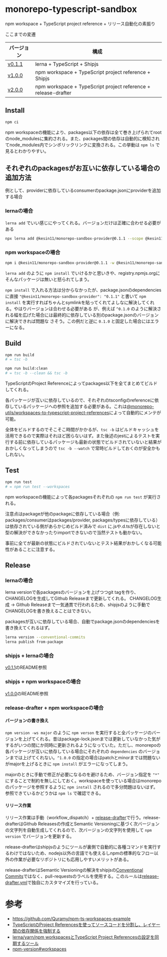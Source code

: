 # monorepo-typescript-sandbox

npm workspace + TypeScript project reference + リリース自動化の素振り

ここまでの変遷

|バージョン|構成|
|----|----|
|[v0.1.1](https://github.com/Kesin11/monorepo-typescript-sandbox/tree/v0.1.1)|lerna + TypeScript + Shipjs|
|[v1.0.0](https://github.com/Kesin11/monorepo-typescript-sandbox/tree/v1.0.0)|npm workspace + TypeScript project reference + Shipjs|
|[v2.0.0](https://github.com/Kesin11/monorepo-typescript-sandbox/tree/v2.0.0)|npm workspace + TypeScript project reference + release-drafter|

## Install
```bash
npm ci
```

npm workspaceの機能により、packages以下の依存は全て巻き上げられてrootのnode_modulesに集約される。また、packages間の依存は自動的に検知されてnode_modules内でシンボリックリンクに変換される。この挙動は `npm ls` で見るとわかりやすい。

## それぞれのpackagesがお互いに依存している場合の追加方法
例として、providerに依存しているconsumerのpackage.jsonにproviderを追加する場合

### lernaの場合
`lerna add` でいい感じにやってくれる。バージョンだけは正確に合わせる必要がある

```bash
npx lerna add @kesin11/monorepo-sandbox-provider@0.1.1 --scope @kesin11/monorepo-sandbox-consumer
```

### npm workspaceの場合
```bash
npm i @kesin11/monorepo-sandbox-provider@0.1.1 -w @kesin11/monorepo-sandbox-consumer
```

`lerna add` のように `npm install` でいけるかと思いきや、registry.npmjs.orgにそんなパッケージは無いと怒られてしまう。

`npm install` で入れる方法は分からなかったが、package.jsonのdependenciesに直接 `"@kesin11/monorepo-sandbox-provider": "0.1.1"` と書いて `npm install` を実行すればちゃんとsymlinkを貼ってくれてよしなに解決してくれる。やはりバージョンは合わせる必要がある
が、例えば `^0.1.0` のように解決される幅を広げた場合には最終的に依存している別のpackage.jsonのバージョンに解決できれば問題な
さそう。この例だと逆に `0.1.0` と固定した場合にはエラーになる。

## Build
```bash
npm run build
# = tsc -b

npm run build:clean
# = tsc -b --clean && tsc -b
```

TypeScriptのProject Referenceによってpackages以下を全てまとめてビルドしてくれる。

各パッケージが互いに依存しているので、それぞれのtsconfigのreferenceに依存しているパッケージへの参照を追加する必要がある。これは[@monorepo-utils/workspaces-to-typescript-project-references](https://efcl.info/2020/11/23/workspaces-to-typescript-project-references/)によって自動的にメンテが可能。

全体をビルドするのでそこそこ時間がかかるが、`tsc -b` はビルドキャッシュを活用できるので実際はそれほど困らないはず。また後述のjestによるテストを実行する前に依存しているパッケージも最新の状態でビルドされていないと結果がおかしくなってしまうので `tsc -b --watch` で常時ビルドしておくのが安全かもしれない。

## Test
```bash
npm run test
# = npm run test --workspaces
```

npm workspaceの機能によって各packagesそれぞれの `npm run test` が実行される。

注意点はpackageが他のpackageに依存している場合（例: packages/consumerはpackages/provider, packages/typesに依存している）は依存されている側があらかじめビルド済みで `dist` に.jsや.d.tsが存在しないと型の解決ができなかったりimportできないので当然テストも動かない。

事前に全てが最新の状態にビルドされていないとテスト結果がおかしくなる可能性があることに注意する。


## Release
### lernaの場合
lerna versionで各packagesのバージョンを上げつつgit tagを作り、CHANGELOGを生成してGithub Releaseまで更新してくれる。
CHANGELOG生成 -> Github Releaseまで一気通貫で行われるため、shipjsのように手動でCHANGELOGを書き換えることはできない。

packagesが互いに依存している場合、自動でpackage.jsonのdependenciesを書き換えてくれるはず。

```bash
lerna version --conventional-commits
lerna publish from-package
```

### shipjs + lernaの場合
[v0.1.1](https://github.com/Kesin11/monorepo-typescript-sandbox/tree/v0.1.1)のREADME参照

### shipjs + npm workspaceの場合
[v1.0.0](https://github.com/Kesin11/monorepo-typescript-sandbox/tree/v1.0.0)のREADME参照

### release-drafter + npm workspaceの場合
#### バージョンの書き換え
`npm version -ws major` のように `npm verson` を実行すると全パッケージのバージョンを上げてくれる。昔はpackage-lock.jsonまでは更新していなかった気がするがいつの間にか同時に更新されるようになっていた。ただし、monorepoの各パッケージが互いに依存している場合にそれぞれの `dependencies` のバージョンまでは上げてくれない。`^1.0.0` の指定の場合はpatchとminorまでは問題ないがmajorを上げるときに `npm install` がエラーになってしまう。

majorのときに手動で修正が必要になるのを避けるため、バージョン指定を `"*"` にすることで制約を無しにしておく。workspaceを使っている場合はmonorepoのパッケージを参照するように `npm install` されるので多分問題はないはず。参照できているかどうかは `npm ls` で確認できる。

#### リリース作業
リリース作業は手動（workflow_dispatch）+ [release-drafter](https://github.com/marketplace/actions/release-drafter)で行う。release-drafterはGithub Releasesの作成とSemantic Versioningに基づく次バージョンの文字列を自動生成してくれるので、次バージョンの文字列を使用して `npm version` でバージョンを更新する。

release-drafterはshipjsのようにツールが裏側で自動的に各種コマンドを実行するわけではないため、nodejs以外の言語でも使えるしnpmの標準的なフロー以外の作業が必要なリポジトリにも応用しやすいメリットがある。

release-drafterはSemantic Versioningの解決をshipjsの[Conventional Commits](https://www.conventionalcommits.org/en/v1.0.0/)ではなく、pull-requestsのラベルを使用する。このルールは[release-drafter.yml](./.github/release-drafter.yml)で独自にカスタマイズを行っている。

# 参考
- https://github.com/Quramy/npm-ts-workspaces-example
- [TypeScriptのProject Referencesを使ってソースコードを分割し、レイヤー間の依存関係を強制する](https://zenn.dev/katsumanarisawa/articles/58103deb4f12b4)
- [lerna/yarn/npm workspacesとTypeScript Project Referencesの設定を同期するツール](https://efcl.info/2020/11/23/workspaces-to-typescript-project-references/)
- [npm-version#workspaces](https://docs.npmjs.com/cli/v8/commands/npm-version#workspaces)